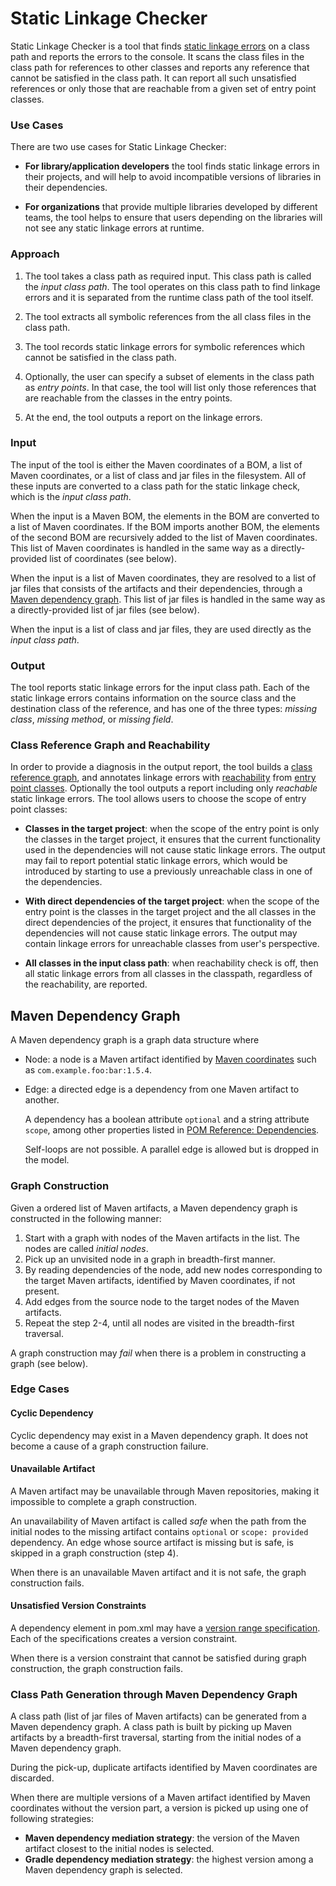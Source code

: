 # Static Linkage Checker

Static Linkage Checker is a tool that finds [static linkage errors](
../library-best-practices/glossary.md#static-linkage-error)
on a class path and reports the errors to the console.
It scans the class files in the class path for references to other classes and
reports any reference that cannot be satisfied in the class path.
It can report all such unsatisfied references or only those that are reachable from
a given set of entry point classes.

### Use Cases
 
There are two use cases for Static Linkage Checker:

- **For library/application developers** the tool finds static linkage
  errors in their projects, and will help to avoid incompatible versions of libraries
  in their dependencies.

- **For organizations** that provide multiple libraries developed by different teams,
  the tool helps to ensure that users depending on the libraries will not see any
  static linkage errors at runtime.

### Approach

1. The tool takes a class path as required input.
  This class path is called the _input class path_. The tool operates on this class path
  to find linkage errors and it is separated from the runtime class path of the tool itself.

2. The tool extracts all symbolic references from the all class files in the class path.

3. The tool records static linkage errors for symbolic references which cannot be satisfied
  in the class path.

4. Optionally, the user can specify a subset of elements in the class path as _entry points_.
  In that case, the tool will list only those references that are reachable
  from the classes in the entry points.

5. At the end, the tool outputs a report on the linkage errors.

### Input

The input of the tool is either the Maven coordinates of a BOM, 
a list of Maven coordinates, or a list of class and jar files in the filesystem.
All of these inputs are converted to a class path for the static linkage check,
which is the _input class path_.

When the input is a Maven BOM, the elements in the BOM are
converted to a list of Maven coordinates.
If the BOM imports another BOM, the elements of the second BOM are recursively
added to the list of Maven coordinates. This list of Maven coordinates is handled
in the same way as a directly-provided list of coordinates (see below).

When the input is a list of Maven coordinates, they are resolved to a list of jar files
that consists of the artifacts and their dependencies, through a
[Maven dependency graph](#maven_dependency_graph).
This list of jar files is handled in the same way as a directly-provided list of jar files
(see below).

When the input is a list of class and jar files, they are used directly as the _input class path_.

### Output

The tool reports static linkage errors for the input class path.
Each of the static linkage errors contains information on the
source class and the destination class of the reference, and has one of the three types:
_missing class_, _missing method_, or _missing field_.
     
### Class Reference Graph and Reachability

In order to provide a diagnosis in the output report, the tool builds a [class reference graph](
../library-best-practices/glossary.md#class-reference-graph),
and annotates linkage errors with [reachability](
../library-best-practices/glossary.md#reachability) from [entry point classes](
../library-best-practices/glossary.md#entry-point-class).
Optionally the tool outputs a report including only _reachable_ static linkage errors.
The tool allows users to choose the scope of entry point classes:

  - **Classes in the target project**: when the scope of the entry point is only the classes in the
    target project, it ensures that the current functionality used in the dependencies will not
    cause static linkage errors.
    The output may fail to report potential static linkage errors, which would be introduced
    by starting to use a previously unreachable class in one of the dependencies.

  - **With direct dependencies of the target project**: when the scope of the entry point is
    the classes in the target project and the all classes in the direct dependencies of the project,
    it ensures that functionality of the dependencies will not cause static linkage errors.
    The output may contain linkage errors for unreachable classes from user's perspective.

  - **All classes in the input class path**: when reachability check is off, then
    all static linkage errors from all classes in the classpath, regardless of the reachability,
    are reported.

<a name="maven_dependency_graph"></a>
## Maven Dependency Graph

A Maven dependency graph is a graph data structure where
- Node: a node is a Maven artifact identified by [Maven coordinates][1] such as
  `com.example.foo:bar:1.5.4`.
- Edge: a directed edge is a dependency from one Maven artifact to another.

  A dependency has a boolean attribute `optional` and a string attribute `scope`,
  among other properties listed in [POM Reference: Dependencies][2].

  Self-loops are not possible. A parallel edge is allowed but is dropped in the model.

### Graph Construction

Given a ordered list of Maven artifacts, a Maven dependency graph is constructed in the
following manner:

1. Start with a graph with nodes of the Maven artifacts in the list.
   The nodes are called _initial nodes_.
2. Pick up an unvisited node in a graph in breadth-first manner.
3. By reading dependencies of the node, add new nodes corresponding to the target Maven artifacts,
   identified by Maven coordinates, if not present.
4. Add edges from the source node to the target nodes of the Maven artifacts.
3. Repeat the step 2-4, until all nodes are visited in the breadth-first traversal.

A graph construction may _fail_ when there is a problem in constructing a graph (see below).

### Edge Cases

#### Cyclic Dependency

Cyclic dependency may exist in a Maven dependency graph. It does not become a cause of a graph
construction failure.

#### Unavailable Artifact

A Maven artifact may be unavailable through Maven repositories, making it impossible to complete
a graph construction.

An unavailability of Maven artifact is called _safe_ when the path from the initial nodes to
the missing artifact contains `optional` or `scope: provided` dependency. An edge whose source
artifact is missing but is safe, is skipped in a graph construction (step 4).

When there is an unavailable Maven artifact and it is not safe, the graph construction fails.

#### Unsatisfied Version Constraints

A dependency element in pom.xml may have a [version range specification][3].
Each of the specifications creates a version constraint.

When there is a version constraint that cannot be satisfied during graph construction,
the graph construction fails.

### Class Path Generation through Maven Dependency Graph

A class path (list of jar files of Maven artifacts) can be generated from a Maven dependency graph.
A class path is built by picking up Maven artifacts by a breadth-first traversal,
starting from the initial nodes of a Maven dependency graph.

During the pick-up, duplicate artifacts identified by Maven coordinates are discarded.

When there are multiple versions of a Maven artifact identified by Maven coordinates without
the version part, a version is picked up using one of following strategies:

- **Maven dependency mediation strategy**: the version of the Maven artifact closest to the initial
  nodes is selected.
- **Gradle dependency mediation strategy**: the highest version among a Maven dependency graph is
  selected.

[1]: https://maven.apache.org/pom.html#Maven_Coordinates
[2]: https://maven.apache.org/pom.html#Dependencies
[3]: https://maven.apache.org/pom.html#Dependency_Version_Requirement_Specification
